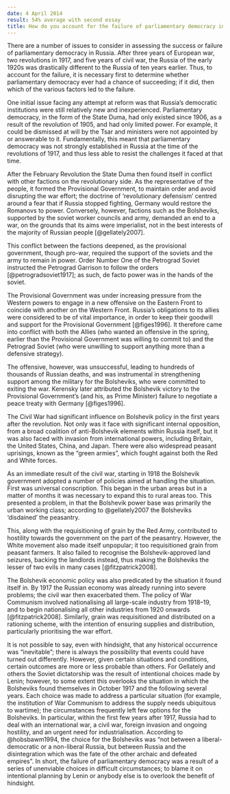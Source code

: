 ```yaml
---
date: 4 April 2014
result: 54% average with second essay
title: How do you account for the failure of parliamentary democracy in Russia in 1917?
---
```


There are a number of issues to consider in assessing the success or failure of parliamentary democracy in Russia. After three years of European war, two revolutions in 1917, and five years of civil war, the Russia of the early 1920s was drastically different to the Russia of ten years earlier. Thus, to account for the failure, it is necessary first to determine whether parliamentary democracy ever had a chance of succeeding; if it did, then which of the various factors led to the failure.

One initial issue facing any attempt at reform was that Russia’s democratic institutions were still relatively new and inexperienced. Parliamentary democracy, in the form of the State Duma, had only existed since 1906, as a result of the revolution of 1905, and had only limited power. For example, it could be dismissed at will by the Tsar and ministers were not appointed by or answerable to it. Fundamentally, this meant that parliamentary democracy was not strongly established in Russia at the time of the revolutions of 1917, and thus less able to resist the challenges it faced at that time.

After the February Revolution the State Duma then found itself in conflict with other factions on the revolutionary side. As the representative of the people, it formed the Provisional Government, to maintain order and avoid disrupting the war effort; the doctrine of ‘revolutionary defensism’ centred around a fear that if Russia stopped fighting, Germany would restore the Romanovs to power. Conversely, however, factions such as the Bolsheviks, supported by the soviet worker councils and army, demanded an end to a war, on the grounds that its aims were imperialist, not in the best interests of the majority of Russian people [@gellately2007].

This conflict between the factions deepened, as the provisional government, though pro-war, required the support of the soviets and the army to remain in power. Order Number One of the Petrograd Soviet instructed the Petrograd Garrison to follow the orders [@petrogradsoviet1917]; as such, de facto power was in the hands of the soviet.

The Provisional Government was under increasing pressure from the Western powers to engage in a new offensive on the Eastern Front to coincide with another on the Western Front. Russia’s obligations to its allies were considered to be of vital importance, in order to keep their goodwill and support for the Provisional Government [@figes1996]. It therefore came into conflict with both the Allies (who wanted an offensive in the spring, earlier than the Provisional Government was willing to commit to) and the Petrograd Soviet (who were unwilling to support anything more than a defensive strategy).

The offensive, however, was unsuccessful, leading to hundreds of thousands of Russian deaths, and was instrumental in strengthening support among the military for the Bolsheviks, who were committed to exiting the war. Kerensky later attributed the Bolshevik victory to the Provisional Government’s (and his, as Prime Minister) failure to negotiate a peace treaty with Germany [@figes1996].

The Civil War had significant influence on Bolshevik policy in the first years after the revolution. Not only was it face with significant internal opposition, from a broad coalition of anti-Bolshevik elements within Russia itself, but it was also faced with invasion from international powers, including Britain, the United States, China, and Japan. There were also widespread peasant uprisings, known as the “green armies”, which fought against both the Red and White forces.

As an immediate result of the civil war, starting in 1918 the Bolshevik government adopted a number of policies aimed at handling the situation. First was universal conscription. This began in the urban areas but in a matter of months it was necessary to expand this to rural areas too. This presented a problem, in that the Bolshevik power base was primarily the urban working class; according to @gellately2007 the Bolsheviks ‘disdained’ the peasantry.

This, along with the requisitioning of grain by the Red Army, contributed to hostility towards the government on the part of the peasantry. However, the White movement also made itself unpopular; it too requisitioned grain from peasant farmers. It also failed to recognise the Bolshevik-approved land seizures, backing the landlords instead, thus making the Bolsheviks the lesser of two evils in many cases [@fitzpatrick2008].

The Bolshevik economic policy was also predicated by the situation it found itself in. By 1917 the Russian economy was already running into severe problems; the civil war then exacerbated them. The policy of War Communism involved nationalising all large-scale industry from 1918–19, and to begin nationalising all other industries from 1920 onwards [@fitzpatrick2008]. Similarly, grain was requisitioned and distributed on a rationing scheme, with the intention of ensuring supplies and distribution, particularly prioritising the war effort.

It is not possible to say, even with hindsight, that any historical occurrence was “inevitable”; there is always the possibility that events could have turned out differently. However, given certain situations and conditions, certain outcomes are more or less probable than others. For Gellately and others the Soviet dictatorship was the result of intentional choices made by Lenin; however, to some extent this overlooks the situation in which the Bolsheviks found themselves in October 1917 and the following several years. Each choice was made to address a particular situation (for example, the institution of War Communism to address the supply needs ubiquitous to wartime); the circumstances frequently left few options for the Bolsheviks. In particular, within the first few years after 1917, Russia had to deal with an international war, a civil war, foreign invasion and ongoing hostility, and an urgent need for industrialisation. According to @hobsbawm1994, the choice for the Bolsheviks was “not between a liberal-democratic or a non-liberal Russia, but between Russia and the disintegration which was the fate of the other archaic and defeated empires”. In short, the failure of parliamentary democracy was a result of a series of unenviable choices in difficult circumstances; to blame it on intentional planning by Lenin or anybody else is to overlook the benefit of hindsight.
